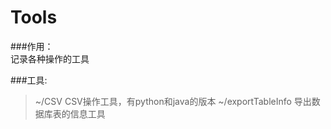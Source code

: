 Tools
========
###作用：<br>
记录各种操作的工具

###工具:<br>
>~/CSV CSV操作工具，有python和java的版本
>~/exportTableInfo 导出数据库表的信息工具